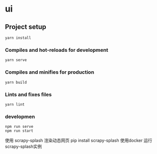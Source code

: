 # ui

## Project setup
```
yarn install
```

### Compiles and hot-reloads for development
```
yarn serve
```

### Compiles and minifies for production
```
yarn build
```

### Lints and fixes files
```
yarn lint
```

### developmen
```
npm run serve
npm run start
```


使用 scrapy-splash 渲染动态网页
pip install scrapy-splash
使用docker 运行 scrapy-splash实例
